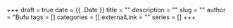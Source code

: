 +++ 
draft = true
date = {{ .Date }}
title = ""
description = ""
slug = ""
author = "Bufu
tags = []
categories = []
externalLink = ""
series = []
+++

